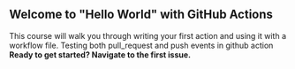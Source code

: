 ## Welcome to "Hello World" with GitHub Actions

This course will walk you through writing your first action and using it with a workflow file. 
Testing both pull_request and push events in github action 
**Ready to get started? Navigate to the first issue.**